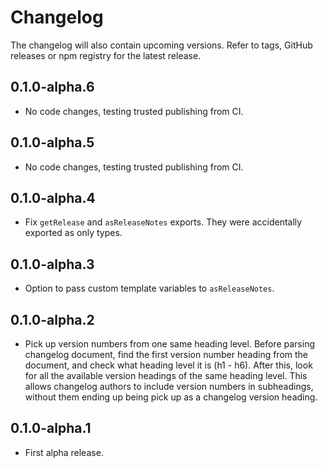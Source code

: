 # Changelog

The changelog will also contain upcoming versions. Refer to tags, GitHub releases or npm registry for the latest
release.

## 0.1.0-alpha.6

* No code changes, testing trusted publishing from CI.

## 0.1.0-alpha.5

* No code changes, testing trusted publishing from CI.

## 0.1.0-alpha.4

* Fix `getRelease` and `asReleaseNotes` exports. They were accidentally exported as only types.

## 0.1.0-alpha.3

* Option to pass custom template variables to `asReleaseNotes`.

## 0.1.0-alpha.2

* Pick up version numbers from one same heading level. Before parsing changelog document, find the first version number
  heading from the document, and check what heading level it is (h1 - h6). After this, look for all the available
  version headings of the same heading level. This allows changelog authors to include version numbers in subheadings,
  without them ending up being pick up as a changelog version heading.

## 0.1.0-alpha.1

* First alpha release.
